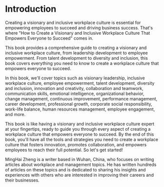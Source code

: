 # Introduction

Creating a visionary and inclusive workplace culture is essential for empowering employees to succeed and driving business success. That's where "How to Create a Visionary and Inclusive Workplace Culture That Empowers Everyone to Succeed" comes in.

This book provides a comprehensive guide to creating a visionary and inclusive workplace culture, from leadership development to employee empowerment. From talent development to diversity and inclusion, this book covers everything you need to know to create a workplace culture that empowers everyone to succeed.

In this book, we'll cover topics such as visionary leadership, inclusive workplace culture, employee empowerment, talent development, diversity and inclusion, innovation and creativity, collaboration and teamwork, communication skills, emotional intelligence, organizational behavior, change management, continuous improvement, performance management, career development, professional growth, corporate social responsibility, work-life balance, human resources management, employee engagement, and more.

This book is like having a visionary and inclusive workplace culture expert at your fingertips, ready to guide you through every aspect of creating a workplace culture that empowers everyone to succeed. By the end of this book, you'll have all the tools and strategies you need to create a workplace culture that fosters innovation, promotes collaboration, and empowers employees to reach their full potential. So let's get started!

MingHai Zheng is a writer based in Wuhan, China, who focuses on writing articles about workplace and management topics. He has written hundreds of articles on these topics and is dedicated to sharing his insights and experiences with others who are interested in improving their careers and their businesses.
